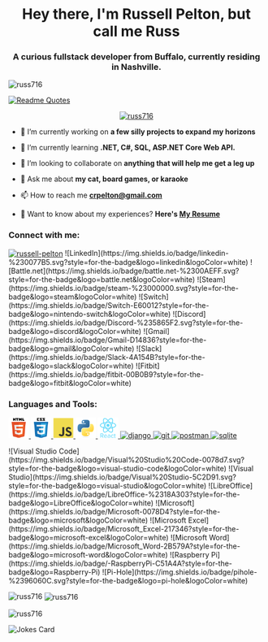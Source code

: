 <h1 align="center">Hey there, I'm Russell Pelton, but call me Russ</h1>
<h3 align="center">A curious fullstack developer from Buffalo, currently residing in Nashville.</h3>

<p align="left"> <img src="https://komarev.com/ghpvc/?username=russ716&label=Profile%20views&color=0e75b6&style=flat" alt="russ716" /> </p>

[![Readme Quotes](https://quotes-github-readme.vercel.app/api?type=horizontal&theme=dark)](https://github.com/piyushsuthar/github-readme-quotes)

<p align="center"> <a href="https://github.com/ryo-ma/github-profile-trophy"><img src="https://github-profile-trophy.vercel.app/?username=russ716" alt="russ716" /></a> </p>

- 🔭 I’m currently working on **a few silly projects to expand my horizons**

- 🌱 I’m currently learning **.NET, C#, SQL, ASP.NET Core Web API.**

- 👯 I’m looking to collaborate on **anything that will help me get a leg up**

- 💬 Ask me about **my cat, board games, or karaoke**

- 📫 How to reach me **crpelton@gmail.com**

- 📄 Want to know about my experiences?  **Here's [My Resume](https://drive.google.com/file/d/1pcVIxBYJGLuR7qi-kpqzm6Hb7MFMSQtH/view?usp=sharing)**

<h3 align="left">Connect with me:</h3>
<p align="left">
<a href="https://linkedin.com/in/russell-pelton" target="blank"><img align="center" src="https://raw.githubusercontent.com/rahuldkjain/github-profile-readme-generator/master/src/images/icons/Social/linked-in-alt.svg" alt="russell-pelton" height="30" width="40" /></a>
  ![LinkedIn](https://img.shields.io/badge/linkedin-%230077B5.svg?style=for-the-badge&logo=linkedin&logoColor=white)
  ![Battle.net](https://img.shields.io/badge/battle.net-%2300AEFF.svg?style=for-the-badge&logo=battle.net&logoColor=white)
  ![Steam](https://img.shields.io/badge/steam-%23000000.svg?style=for-the-badge&logo=steam&logoColor=white)
  ![Switch](https://img.shields.io/badge/Switch-E60012?style=for-the-badge&logo=nintendo-switch&logoColor=white)
  ![Discord](https://img.shields.io/badge/Discord-%235865F2.svg?style=for-the-badge&logo=discord&logoColor=white)
  ![Gmail](https://img.shields.io/badge/Gmail-D14836?style=for-the-badge&logo=gmail&logoColor=white)
  ![Slack](https://img.shields.io/badge/Slack-4A154B?style=for-the-badge&logo=slack&logoColor=white)
  ![Fitbit](https://img.shields.io/badge/fitbit-00B0B9?style=for-the-badge&logo=fitbit&logoColor=white)
</p>

<h3 align="left">Languages and Tools:</h3>
<p align="left"> 
  <a href="https://www.w3.org/html/" target="_blank" rel="noreferrer"> <img src="https://raw.githubusercontent.com/devicons/devicon/master/icons/html5/html5-original-wordmark.svg" alt="html5" width="40" height="40"/> </a> 
  <a href="https://www.w3schools.com/css/" target="_blank" rel="noreferrer"> <img src="https://raw.githubusercontent.com/devicons/devicon/master/icons/css3/css3-original-wordmark.svg" alt="css3" width="40" height="40"/> </a> 
    <a href="https://developer.mozilla.org/en-US/docs/Web/JavaScript" target="_blank" rel="noreferrer"> <img src="https://raw.githubusercontent.com/devicons/devicon/master/icons/javascript/javascript-original.svg" alt="javascript" width="40" height="40"/> </a> 
  <a href="https://www.python.org" target="_blank" rel="noreferrer"> <img src="https://raw.githubusercontent.com/devicons/devicon/master/icons/python/python-original.svg" alt="python" width="40" height="40"/> </a> 
  <a href="https://reactjs.org/" target="_blank" rel="noreferrer"> <img src="https://raw.githubusercontent.com/devicons/devicon/master/icons/react/react-original-wordmark.svg" alt="react" width="40" height="40"/> </a> 
  <a href="https://www.djangoproject.com/" target="_blank" rel="noreferrer"> <img src="https://cdn.worldvectorlogo.com/logos/django.svg" alt="django" width="40" height="40"/> </a> 
  <a href="https://git-scm.com/" target="_blank" rel="noreferrer"> <img src="https://www.vectorlogo.zone/logos/git-scm/git-scm-icon.svg" alt="git" width="40" height="40"/> </a> 
  <a href="https://postman.com" target="_blank" rel="noreferrer"> <img src="https://www.vectorlogo.zone/logos/getpostman/getpostman-icon.svg" alt="postman" width="40" height="40"/> </a> 
  <a href="https://www.sqlite.org/" target="_blank" rel="noreferrer"> <img src="https://www.vectorlogo.zone/logos/sqlite/sqlite-icon.svg" alt="sqlite" width="40" height="40"/> </a> </p>
  ![Visual Studio Code](https://img.shields.io/badge/Visual%20Studio%20Code-0078d7.svg?style=for-the-badge&logo=visual-studio-code&logoColor=white)
  ![Visual Studio](https://img.shields.io/badge/Visual%20Studio-5C2D91.svg?style=for-the-badge&logo=visual-studio&logoColor=white)
  ![LibreOffice](https://img.shields.io/badge/LibreOffice-%2318A303?style=for-the-badge&logo=LibreOffice&logoColor=white)
  ![Microsoft](https://img.shields.io/badge/Microsoft-0078D4?style=for-the-badge&logo=microsoft&logoColor=white)
  ![Microsoft Excel](https://img.shields.io/badge/Microsoft_Excel-217346?style=for-the-badge&logo=microsoft-excel&logoColor=white)
  ![Microsoft Word](https://img.shields.io/badge/Microsoft_Word-2B579A?style=for-the-badge&logo=microsoft-word&logoColor=white)
  ![Raspberry Pi](https://img.shields.io/badge/-RaspberryPi-C51A4A?style=for-the-badge&logo=Raspberry-Pi)
  ![Pi-Hole](https://img.shields.io/badge/pihole-%2396060C.svg?style=for-the-badge&logo=pi-hole&logoColor=white)

<p><img align="left" src="https://github-readme-stats.vercel.app/api/top-langs?username=russ716&show_icons=true&locale=en&layout=compact" alt="russ716" /></p>

<p>&nbsp;<img align="center" src="https://github-readme-stats.vercel.app/api?username=russ716&show_icons=true&locale=en" alt="russ716" /></p>

<p><img align="center" src="https://github-readme-streak-stats.herokuapp.com/?user=russ716&" alt="russ716" /></p>

![Jokes Card](https://readme-jokes.vercel.app/api)
